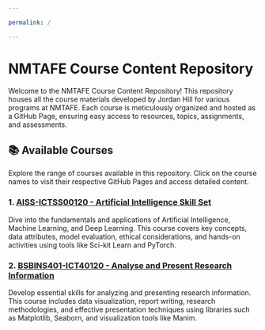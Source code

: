 ```yaml
---

permalink: /

---
```


# NMTAFE Course Content Repository

Welcome to the NMTAFE Course Content Repository! This repository houses all the course materials developed by Jordan Hill for various programs at NMTAFE. Each course is meticulously organized and hosted as a GitHub Page, ensuring easy access to resources, topics, assignments, and assessments.

## 📚 Available Courses

Explore the range of courses available in this repository. Click on the course names to visit their respective GitHub Pages and access detailed content.

### 1. [AISS-ICTSS00120 - Artificial Intelligence Skill Set](AISS-ICTSS00120/)

Dive into the fundamentals and applications of Artificial Intelligence, Machine Learning, and Deep Learning. This course covers key concepts, data attributes, model evaluation, ethical considerations, and hands-on activities using tools like Sci-kit Learn and PyTorch.

### 2. [BSBINS401-ICT40120 - Analyse and Present Research Information](BSBINS401-ICT40120/)

Develop essential skills for analyzing and presenting research information. This course includes data visualization, report writing, research methodologies, and effective presentation techniques using libraries such as Matplotlib, Seaborn, and visualization tools like Manim.
